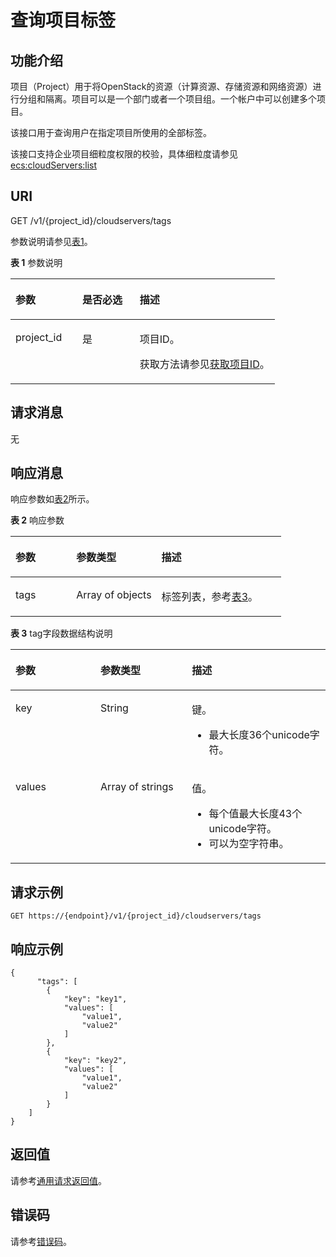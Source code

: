 # 查询项目标签<a name="ecs_02_1007"></a>

## 功能介绍<a name="ecs_02_1410_section192222559445"></a>

项目（Project）用于将OpenStack的资源（计算资源、存储资源和网络资源）进行分组和隔离。项目可以是一个部门或者一个项目组。一个帐户中可以创建多个项目。

该接口用于查询用户在指定项目所使用的全部标签。

该接口支持企业项目细粒度权限的校验，具体细粒度请参见  [ecs:cloudServers:list](标签管理（API授权）.md)

## URI<a name="ecs_02_1410_section222245513448"></a>

GET /v1/\{project\_id\}/cloudservers/tags

参数说明请参见[表1](#table1169019216279)。

**表 1**  参数说明

<a name="table1169019216279"></a>
<table><thead align="left"><tr id="row5690112102720"><th class="cellrowborder" valign="top" width="25.302530253025303%" id="mcps1.2.4.1.1"><p id="p19318191414273"><a name="p19318191414273"></a><a name="p19318191414273"></a>参数</p>
</th>
<th class="cellrowborder" valign="top" width="21.732173217321733%" id="mcps1.2.4.1.2"><p id="p13185140278"><a name="p13185140278"></a><a name="p13185140278"></a>是否必选</p>
</th>
<th class="cellrowborder" valign="top" width="52.96529652965296%" id="mcps1.2.4.1.3"><p id="p5318121411273"><a name="p5318121411273"></a><a name="p5318121411273"></a>描述</p>
</th>
</tr>
</thead>
<tbody><tr id="row1769010217277"><td class="cellrowborder" valign="top" width="25.302530253025303%" headers="mcps1.2.4.1.1 "><p id="p5318131452713"><a name="p5318131452713"></a><a name="p5318131452713"></a>project_id</p>
</td>
<td class="cellrowborder" valign="top" width="21.732173217321733%" headers="mcps1.2.4.1.2 "><p id="p17318814142720"><a name="p17318814142720"></a><a name="p17318814142720"></a>是</p>
</td>
<td class="cellrowborder" valign="top" width="52.96529652965296%" headers="mcps1.2.4.1.3 "><p id="p1031811142271"><a name="p1031811142271"></a><a name="p1031811142271"></a>项目ID。</p>
<p id="p12318121416278"><a name="p12318121416278"></a><a name="p12318121416278"></a>获取方法请参见<a href="获取项目ID.md">获取项目ID</a>。</p>
</td>
</tr>
</tbody>
</table>

## 请求消息<a name="ecs_02_1410_section625475584419"></a>

无

## 响应消息<a name="ecs_02_1410_section1825415515447"></a>

响应参数如[表2](#table14618153352714)所示。

**表 2**  响应参数

<a name="table14618153352714"></a>
<table><thead align="left"><tr id="row2618133332719"><th class="cellrowborder" valign="top" width="22.422242224222423%" id="mcps1.2.4.1.1"><p id="p150940182718"><a name="p150940182718"></a><a name="p150940182718"></a>参数</p>
</th>
<th class="cellrowborder" valign="top" width="31.48314831483148%" id="mcps1.2.4.1.2"><p id="p350840122718"><a name="p350840122718"></a><a name="p350840122718"></a>参数类型</p>
</th>
<th class="cellrowborder" valign="top" width="46.09460946094609%" id="mcps1.2.4.1.3"><p id="p10508403271"><a name="p10508403271"></a><a name="p10508403271"></a>描述</p>
</th>
</tr>
</thead>
<tbody><tr id="row136181633202712"><td class="cellrowborder" valign="top" width="22.422242224222423%" headers="mcps1.2.4.1.1 "><p id="p1501040202719"><a name="p1501040202719"></a><a name="p1501040202719"></a>tags</p>
</td>
<td class="cellrowborder" valign="top" width="31.48314831483148%" headers="mcps1.2.4.1.2 "><p id="p550124018279"><a name="p550124018279"></a><a name="p550124018279"></a>Array of objects</p>
</td>
<td class="cellrowborder" valign="top" width="46.09460946094609%" headers="mcps1.2.4.1.3 "><p id="p17509403273"><a name="p17509403273"></a><a name="p17509403273"></a>标签列表，参考<a href="#ecs_02_1410_table207611141174713">表3</a>。</p>
</td>
</tr>
</tbody>
</table>

**表 3**  tag字段数据结构说明

<a name="ecs_02_1410_table207611141174713"></a>
<table><thead align="left"><tr id="ecs_02_1410_row157616415478"><th class="cellrowborder" valign="top" width="27%" id="mcps1.2.4.1.1"><p id="ecs_02_1410_p1990563433715"><a name="ecs_02_1410_p1990563433715"></a><a name="ecs_02_1410_p1990563433715"></a>参数</p>
</th>
<th class="cellrowborder" valign="top" width="28.999999999999996%" id="mcps1.2.4.1.2"><p id="ecs_02_1410_p11905734183715"><a name="ecs_02_1410_p11905734183715"></a><a name="ecs_02_1410_p11905734183715"></a>参数类型</p>
</th>
<th class="cellrowborder" valign="top" width="44%" id="mcps1.2.4.1.3"><p id="ecs_02_1410_p169051234153715"><a name="ecs_02_1410_p169051234153715"></a><a name="ecs_02_1410_p169051234153715"></a>描述</p>
</th>
</tr>
</thead>
<tbody><tr id="ecs_02_1410_row1476124114474"><td class="cellrowborder" valign="top" width="27%" headers="mcps1.2.4.1.1 "><p id="ecs_02_1410_p1048131744810"><a name="ecs_02_1410_p1048131744810"></a><a name="ecs_02_1410_p1048131744810"></a>key</p>
</td>
<td class="cellrowborder" valign="top" width="28.999999999999996%" headers="mcps1.2.4.1.2 "><p id="ecs_02_1410_p5481171719487"><a name="ecs_02_1410_p5481171719487"></a><a name="ecs_02_1410_p5481171719487"></a>String</p>
</td>
<td class="cellrowborder" valign="top" width="44%" headers="mcps1.2.4.1.3 "><p id="ecs_02_1410_p6894311152216"><a name="ecs_02_1410_p6894311152216"></a><a name="ecs_02_1410_p6894311152216"></a>键。</p>
<a name="ecs_02_1410_ul16669204222215"></a><a name="ecs_02_1410_ul16669204222215"></a><ul id="ecs_02_1410_ul16669204222215"><li>最大长度36个unicode字符。</li></ul>
</td>
</tr>
<tr id="ecs_02_1410_row4761184174717"><td class="cellrowborder" valign="top" width="27%" headers="mcps1.2.4.1.1 "><p id="ecs_02_1410_p048151716488"><a name="ecs_02_1410_p048151716488"></a><a name="ecs_02_1410_p048151716488"></a>values</p>
</td>
<td class="cellrowborder" valign="top" width="28.999999999999996%" headers="mcps1.2.4.1.2 "><p id="ecs_02_1410_p1156632102520"><a name="ecs_02_1410_p1156632102520"></a><a name="ecs_02_1410_p1156632102520"></a>Array of strings</p>
</td>
<td class="cellrowborder" valign="top" width="44%" headers="mcps1.2.4.1.3 "><p id="ecs_02_1410_p1662531514220"><a name="ecs_02_1410_p1662531514220"></a><a name="ecs_02_1410_p1662531514220"></a>值。</p>
<a name="ecs_02_1410_ul18894121619234"></a><a name="ecs_02_1410_ul18894121619234"></a><ul id="ecs_02_1410_ul18894121619234"><li>每个值最大长度43个unicode字符。</li><li>可以为空字符串。</li></ul>
</td>
</tr>
</tbody>
</table>

## 请求示例<a name="ecs_02_1410_section73711311115217"></a>

```
GET https://{endpoint}/v1/{project_id}/cloudservers/tags
```

## 响应示例<a name="section1828712235221"></a>

```
{
      "tags": [
        {
            "key": "key1",
            "values": [
                "value1",
                "value2"
            ]
        },
        {
            "key": "key2",
            "values": [
                "value1",
                "value2"
            ]
        }
    ]
}
```

## 返回值<a name="ecs_02_1410_zh-cn_topic_0092803065_ecs_03_0202_section22960139"></a>

请参考[通用请求返回值](通用请求返回值.md)。

## 错误码<a name="ecs_02_1410_zh-cn_topic_0092803065_ecs_03_0601_zh-cn_topic_0057973179_section23611955"></a>

请参考[错误码](错误码.md)。

